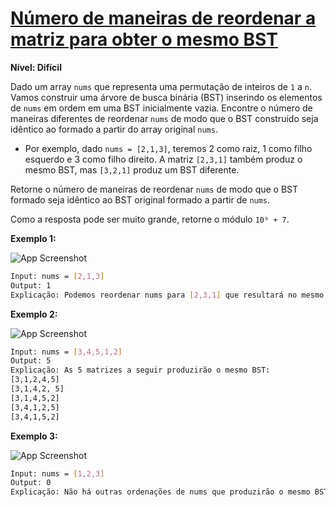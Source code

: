 # [Número de maneiras de reordenar a matriz para obter o mesmo BST](https://leetcode.com/problems/number-of-ways-to-reorder-array-to-get-same-bst/)

**Nível: Difícil**

Dado um array `nums` que representa uma permutação de inteiros de `1` a `n`. Vamos construir uma árvore de busca binária (BST) inserindo os elementos de `nums` em ordem em uma BST inicialmente vazia. Encontre o número de maneiras diferentes de reordenar `nums` de modo que o BST construído seja idêntico ao formado a partir do array original `nums`.

- Por exemplo, dado `nums = [2,1,3]`, teremos 2 como raiz, 1 como filho esquerdo e 3 como filho direito. A matriz `[2,3,1]` também produz o mesmo BST, mas `[3,2,1]` produz um BST diferente.

Retorne o número de maneiras de reordenar `nums` de modo que o BST formado seja idêntico ao BST original formado a partir de `nums`.

Como a resposta pode ser muito grande, retorne o módulo `10⁹ + 7`.

**Exemplo 1:**

![App Screenshot](https://assets.leetcode.com/uploads/2020/08/12/bb.png)

``` bash
Input: nums = [2,1,3]
Output: 1
Explicação: Podemos reordenar nums para [2,3,1] que resultará no mesmo BST. Não há outras maneiras de reordenar nums que produzirão o mesmo BST.
```

**Exemplo 2:**

![App Screenshot](https://assets.leetcode.com/uploads/2020/08/12/ex1.png)

``` bash
Input: nums = [3,4,5,1,2]
Output: 5
Explicação: As 5 matrizes a seguir produzirão o mesmo BST: 
[3,1,2,4,5] 
[3,1,4,2, 5] 
[3,1,4,5,2] 
[3,4,1,2,5] 
[3,4,1,5,2]
```

**Exemplo 3:**

![App Screenshot](https://assets.leetcode.com/uploads/2020/08/12/ex4.png)

``` bash
Input: nums = [1,2,3]
Output: 0
Explicação: Não há outras ordenações de nums que produzirão o mesmo BST.
```